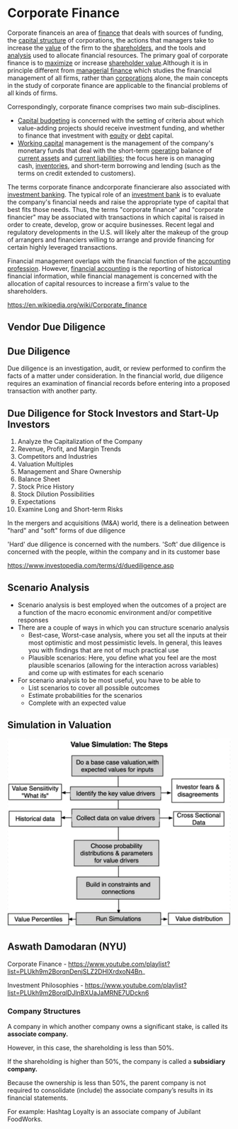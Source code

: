 # Corporate Finance

Corporate financeis an area of [finance](https://en.wikipedia.org/wiki/Finance) that deals with sources of funding, the [capital structure](https://en.wikipedia.org/wiki/Capital_structure) of corporations, the actions that managers take to increase the [value](https://en.wikipedia.org/wiki/Value_investing) of the firm to the [shareholders](https://en.wikipedia.org/wiki/Shareholder), and the tools and [analysis](https://en.wikipedia.org/wiki/Analysis) used to allocate financial resources. The primary goal of corporate finance is to [maximize](https://en.wikipedia.org/wiki/Shareholder_value) or increase [shareholder value](https://en.wikipedia.org/wiki/Valuation_(finance)).Although it is in principle different from [managerial finance](https://en.wikipedia.org/wiki/Managerial_finance) which studies the financial management of all firms, rather than [corporations](https://en.wikipedia.org/wiki/Corporations) alone, the main concepts in the study of corporate finance are applicable to the financial problems of all kinds of firms.

Correspondingly, corporate finance comprises two main sub-disciplines.

- [Capital budgeting](https://en.wikipedia.org/wiki/Capital_budgeting) is concerned with the setting of criteria about which value-adding projects should receive investment funding, and whether to finance that investment with [equity](https://en.wikipedia.org/wiki/Ownership_equity) or [debt](https://en.wikipedia.org/wiki/Debt) capital.
- [Working capital](https://en.wikipedia.org/wiki/Working_capital) management is the management of the company's monetary funds that deal with the short-term [operating](https://en.wikipedia.org/wiki/Business_operations) balance of [current assets](https://en.wikipedia.org/wiki/Current_asset) and [current liabilities](https://en.wikipedia.org/wiki/Current_liability); the focus here is on managing cash, [inventories](https://en.wikipedia.org/wiki/Inventory), and short-term borrowing and lending (such as the terms on credit extended to customers).

The terms corporate finance andcorporate financierare also associated with [investment banking](https://en.wikipedia.org/wiki/Investment_banking). The typical role of an [investment bank](https://en.wikipedia.org/wiki/Investment_bank) is to evaluate the company's financial needs and raise the appropriate type of capital that best fits those needs. Thus, the terms "corporate finance" and "corporate financier" may be associated with transactions in which capital is raised in order to create, develop, grow or acquire businesses. Recent legal and regulatory developments in the U.S. will likely alter the makeup of the group of arrangers and financiers willing to arrange and provide financing for certain highly leveraged transactions.

Financial management overlaps with the financial function of the [accounting profession](https://en.wikipedia.org/wiki/Accounting_profession). However, [financial accounting](https://en.wikipedia.org/wiki/Financial_accounting) is the reporting of historical financial information, while financial management is concerned with the allocation of capital resources to increase a firm's value to the shareholders.

https://en.wikipedia.org/wiki/Corporate_finance

## Vendor Due Diligence

## Due Diligence

Due diligence is an investigation, audit, or review performed to confirm the facts of a matter under consideration. In the financial world, due diligence requires an examination of financial records before entering into a proposed transaction with another party.

## Due Diligence for Stock Investors and Start-Up Investors

1. Analyze the Capitalization of the Company
2. Revenue, Profit, and Margin Trends
3. Competitors and Industries
4. Valuation Multiples
5. Management and Share Ownership
6. Balance Sheet
7. Stock Price History
8. Stock Dilution Possibilities
9. Expectations
10. Examine Long and Short-term Risks

In the mergers and acquisitions (M&A) world, there is a delineation between "hard" and "soft" forms of due diligence

'Hard' due diligence is concerned with the numbers. 'Soft' due diligence is concerned with the people, within the company and in its customer base

https://www.investopedia.com/terms/d/duediligence.asp

## Scenario Analysis

- Scenario analysis is best employed when the outcomes of a project are a function of the macro economic environment and/or competitive responses
- There are a couple of ways in which you can structure scenario analysis
    - Best-case, Worst-case analysis, where you set all the inputs at their most optimistic and most pessimistic levels. In general, this leaves you with findings that are not of much practical use
    - Plausible scenarios: Here, you define what you feel are the most plausible scenarios (allowing for the interaction across variables) and come up with estimates for each scenario
- For scenario analysis to be most useful, you have to be able to
    - List scenarios to cover all possible outcomes
    - Estimate probabilities for the scenarios
    - Complete with an expected value

## Simulation in Valuation

![image](../../media/Corporate-Finance-image1.jpg)

## Aswath Damodaran (NYU)

Corporate Finance - https://www.youtube.com/playlist?list=PLUkh9m2BorqnDenjSLZ2DHIXrdxoN4Bn_

Investment Philosophies - https://www.youtube.com/playlist?list=PLUkh9m2BorqlDJlnBXUaJaMRNE7UDckn6

### Company Structures

A company in which another company owns a significant stake, is called its **associate company.**

However, in this case, the shareholding is less than 50%.

If the shareholding is higher than 50%, the company is called a **subsidiary company.**

Because the ownership is less than 50%, the parent company is not required to consolidate (include) the associate company’s results in its financial statements.

For example: Hashtag Loyalty is an associate company of Jubilant FoodWorks.
